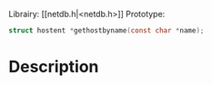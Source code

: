 Librairy: [[netdb.h|<netdb.h>]]
Prototype: 
```C
struct hostent *gethostbyname(const char *name);
```
# Description